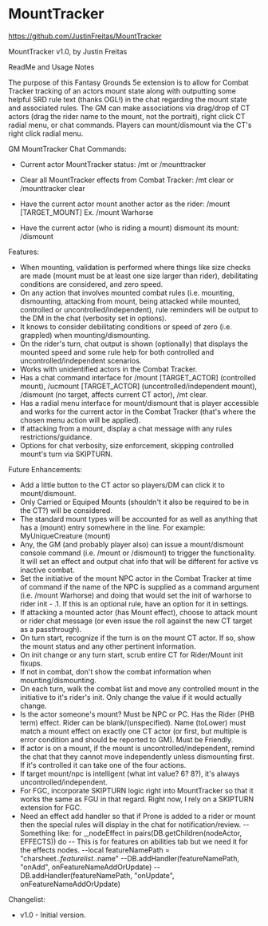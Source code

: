 # MountTracker

https://github.com/JustinFreitas/MountTracker

MountTracker v1.0, by Justin Freitas

ReadMe and Usage Notes

The purpose of this Fantasy Grounds 5e extension is to allow for Combat Tracker tracking of an actors mount state along with outputting some helpful SRD rule text (thanks OGL!) in the chat regarding the mount state and associated rules. The GM can make associations via drag/drop of CT actors (drag the rider name to the mount, not the portrait), right click CT radial menu, or chat commands.  Players can mount/dismount via the CT's right click radial menu.

GM MountTracker Chat Commands:

- Current actor MountTracker status:
/mt
or
/mounttracker

- Clear all MountTracker effects from Combat Tracker:
/mt clear
or
/mounttracker clear

- Have the current actor mount another actor as the rider:
/mount [TARGET_MOUNT]
Ex. /mount Warhorse

- Have the current actor (who is riding a mount) dismount its mount:
/dismount


Features:
- When mounting, validation is performed where things like size checks are made (mount must be at least one size larger than rider), debilitating conditions are considered, and zero speed.
- On any action that involves mounted combat rules (i.e. mounting, dismounting, attacking from mount, being attacked while mounted, controlled or uncontrolled/independent), rule reminders will be output to the DM in the chat (verbosity set in options).
- It knows to consider debilitating conditions or speed of zero (i.e. grappled) when mounting/dismounting.
- On the rider's turn, chat output is shown (optionally) that displays the mounted speed and some rule help for both controlled and uncontrolled/independent scenarios.
- Works with unidentified actors in the Combat Tracker.
- Has a chat command interface for /mount [TARGET_ACTOR] (controlled mount), /ucmount [TARGET_ACTOR] (uncontrolled/independent mount), /dismount (no target, affects current CT actor), /mt clear.
- Has a radial menu interface for mount/dismount that is player accessible and works for the current actor in the Combat Tracker (that's where the chosen menu action will be applied).
- If attacking from a mount, display a chat message with any rules restrictions/guidance.
- Options for chat verbosity, size enforcement, skipping controlled mount's turn via SKIPTURN.

Future Enhancements:
- Add a little button to the CT actor so players/DM can click it to mount/dismount.
- Only Carried or Equiped Mounts (shouldn't it also be required to be in the CT?) will be considered.
- The standard mount types will be accounted for as well as anything that has a (mount) entry somewhere in the line.  For example:  MyUniqueCreature (mount)
- Any, the GM (and probably player also) can issue a mount/dismount console command (i.e. /mount or /dismount) to trigger the functionality.  It will set an effect and output chat info that will be different for active vs inactive combat.
- Set the initiative of the mount NPC actor in the Combat Tracker at time of command if the name of the NPC is supplied as a command argument (i.e. /mount Warhorse) and doing that would set the init of warhorse to rider init - .1.  If this is an optional rule, have an option for it in settings.
- If attacking a mounted actor (has Mount effect), choose to attack mount or rider chat message (or even issue the roll against the new CT target as a passthrough).
- On turn start, recognize if the turn is on the mount CT actor.  If so, show the mount status and any other pertinent information.
- On init change or any turn start, scrub entire CT for Rider/Mount init fixups.
- If not in combat, don't show the combat information when mounting/dismounting.
- On each turn, walk the combat list and move any controlled mount in the initiative to it's rider's init.  Only change the value if it would actually change.
- Is the actor someone's mount? Must be NPC or PC.  Has the Rider (PHB term) effect.  Rider can be blank/(unspecified).  Name (toLower) must match a mount effect on exactly one CT actor (or first, but multiple is error condition and should be reported to GM).  Must be Friendly.
- If actor is on a mount, if the mount is uncontrolled/independent, remind the chat that they cannot move independently unless dismounting first.  If it's controlled it can take one of the four actions.
- If target mount/npc is intelligent (what int value? 6? 8?), it's always uncontrolled/independent.
- For FGC, incorporate SKIPTURN logic right into MountTracker so that it works the same as FGU in that regard.  Right now, I rely on a SKIPTURN extension for FGC.
- Need an effect add handler so that if Prone is added to a rider or mount then the special rules will display in the chat for notification/review.
		-- Something like:  for _,nodeEffect in pairs(DB.getChildren(nodeActor, EFFECTS)) do
		--  This is for features on abilities tab but we need it for the effects nodes.
		--local featureNamePath = "charsheet.*.featurelist.*.name"
		--DB.addHandler(featureNamePath, "onAdd", onFeatureNameAddOrUpdate)
		--DB.addHandler(featureNamePath, "onUpdate", onFeatureNameAddOrUpdate)


Changelist:
- v1.0 - Initial version.
